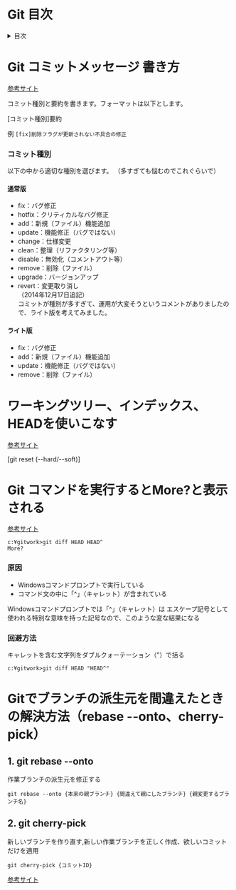 # Git 目次
<details>
<summary>目次</summary>

- [Git 目次](#git-目次)
- [Git コミットメッセージ 書き方](#git-コミットメッセージ-書き方)
    - [コミット種別](#コミット種別)
      - [通常版](#通常版)
      - [ライト版](#ライト版)
- [ワーキングツリー、インデックス、HEADを使いこなす](#ワーキングツリーインデックスheadを使いこなす)
- [Git コマンドを実行するとMore?と表示される](#git-コマンドを実行するとmoreと表示される)
    - [原因](#原因)
    - [回避方法](#回避方法)
- [Gitでブランチの派生元を間違えたときの解決方法（rebase --onto、cherry-pick）](#gitでブランチの派生元を間違えたときの解決方法rebase---ontocherry-pick)
  - [1. git rebase --onto](#1-git-rebase---onto)
  - [2. git cherry-pick](#2-git-cherry-pick)

</details>

# Git コミットメッセージ 書き方
[参考サイト](https://qiita.com/itosho/items/9565c6ad2ffc24c09364)  

コミット種別と要約を書きます。フォーマットは以下とします。  

 [コミット種別]要約  

例 `[fix]削除フラグが更新されない不具合の修正`

### コミット種別
以下の中から適切な種別を選びます。
（多すぎても悩むのでこれぐらいで）

#### 通常版
- fix：バグ修正  
- hotfix：クリティカルなバグ修正
- add：新規（ファイル）機能追加
- update：機能修正（バグではない）
- change：仕様変更
- clean：整理（リファクタリング等）
- disable：無効化（コメントアウト等）
- remove：削除（ファイル）
- upgrade：バージョンアップ
- revert：変更取り消し  
（2014年12月17日追記）  
コミットが種別が多すぎて、運用が大変そうというコメントがありましたので、ライト版を考えてみました。

#### ライト版
- fix：バグ修正
- add：新規（ファイル）機能追加
- update：機能修正（バグではない）
- remove：削除（ファイル）

# ワーキングツリー、インデックス、HEADを使いこなす
[参考サイト](https://qiita.com/shuntaro_tamura/items/db1aef9cf9d78db50ffe)  

[git reset (--hard/--soft)]


# Git コマンドを実行するとMore?と表示される
[参考サイト](https://pasomaki.com/git-windows-commandprompt/)

```
c:¥gitwork>git diff HEAD HEAD^
More?
```
### 原因
- Windowsコマンドプロンプトで実行している
- コマンド文の中に「^」（キャレット）が含まれている

Windowsコマンドプロンプトでは「^」（キャレット）は エスケープ記号として使われる特別な意味を持った記号なので、このような変な結果になる

### 回避方法
キャレットを含む文字列をダブルクォーテーション（"）で括る
```
c:¥gitwork>git diff HEAD "HEAD^"
```


<!-- snippet で変換可能 -->
# Gitでブランチの派生元を間違えたときの解決方法（rebase --onto、cherry-pick）
<!-- heading で各サイズのhタグ変換可能 -->

##  1. git rebase --onto  
作業ブランチの派生元を修正する  
```
git rebase --onto {本来の親ブランチ} {間違えて親にしたブランチ} {親変更するブランチ名}
``` 

## 2. git cherry-pick
新しいブランチを作り直す,新しい作業ブランチを正しく作成、欲しいコミットだけを適用  
``` 
git cherry-pick {コミットID}
``` 

<!-- link で変換可能 -->
[参考サイト](https://www.granfairs.com/blog/staff/git-mistake-parent-branch)  